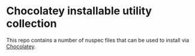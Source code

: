 # Chocolatey installable utility collection 

This repo contains a number of nuspec files that can be used to install via
[Chocolatey]("http://chocolatey.org/" "Chocolatey").

